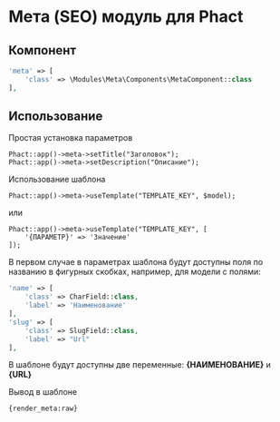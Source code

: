 # Мета (SEO) модуль для Phact

## Компонент

```php
'meta' => [
    'class' => \Modules\Meta\Components\MetaComponent::class
],
```

## Использование

Простая установка параметров

```
Phact::app()->meta->setTitle("Заголовок");
Phact::app()->meta->setDescription("Описание");
```

Использование шаблона 

```
Phact::app()->meta->useTemplate("TEMPLATE_KEY", $model);
```

или

```
Phact::app()->meta->useTemplate("TEMPLATE_KEY", [
    '{ПАРАМЕТР}' => 'Значение'
]);
```

В первом случае в параметрах шаблона будут доступны поля по названию в фигурных скобках, 
например, для модели с полями: 

```php
'name' => [
    'class' => CharField::class,
    'label' => 'Наименование'
],
'slug' => [
    'class' => SlugField::class,
    'label' => "Url"
],
```

В шаблоне будут доступны две переменные: **{НАИМЕНОВАНИЕ}** и **{URL}**

Вывод в шаблоне

```smarty
{render_meta:raw}
```